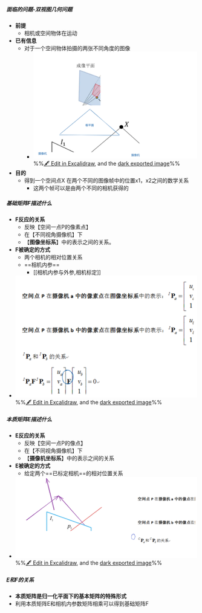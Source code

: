 ##### 面临的问题-双视图几何问题
- **前提**
	- 相机或空间物体在运动
- **已有信息**
	- 对于一个空间物体拍摄的两张不同角度的图像
		- ![](attachments/%E5%9F%BA%E7%A1%80%E7%9F%A9%E9%98%B5F,%E6%9C%AC%E8%B4%A8%E7%9F%A9%E9%98%B5E,%E5%8D%95%E5%BA%94%E5%8F%98%E6%8D%A2%E7%9F%A9%E9%98%B5H%202023-01-04%2014.38.30.excalidraw.svg)%%[🖋 Edit in Excalidraw](attachments/%E5%9F%BA%E7%A1%80%E7%9F%A9%E9%98%B5F,%E6%9C%AC%E8%B4%A8%E7%9F%A9%E9%98%B5E,%E5%8D%95%E5%BA%94%E5%8F%98%E6%8D%A2%E7%9F%A9%E9%98%B5H%202023-01-04%2014.38.30.excalidraw.md), and the [dark exported image](attachments/%E5%9F%BA%E7%A1%80%E7%9F%A9%E9%98%B5F,%E6%9C%AC%E8%B4%A8%E7%9F%A9%E9%98%B5E,%E5%8D%95%E5%BA%94%E5%8F%98%E6%8D%A2%E7%9F%A9%E9%98%B5H%202023-01-04%2014.38.30.excalidraw.dark.svg)%%
- **目的**
	- 得到一个空间点X 在两个不同的图像帧中的位置x1，x2之间的数学关系
		- 这两个帧可以是由两个不同的相机获得的
##### 基础矩阵F描述什么
- **F反应的关系**
	- 反映【空间一点P的像素点】
	- 在【不同视角摄像机】下
	- 【**图像坐标系**】中的表示之间的关系。
- **F被确定的方式**
	- 两个相机的相对位置关系
	- ==相机内参==
		- [[相机内参与外参,相机标定]]
- ![](attachments/%E5%9F%BA%E7%A1%80%E7%9F%A9%E9%98%B5F,%E6%9C%AC%E8%B4%A8%E7%9F%A9%E9%98%B5E,%E5%8D%95%E5%BA%94%E5%8F%98%E6%8D%A2%E7%9F%A9%E9%98%B5H%202023-01-04%2014.46.19.excalidraw.svg)%%[🖋 Edit in Excalidraw](attachments/%E5%9F%BA%E7%A1%80%E7%9F%A9%E9%98%B5F,%E6%9C%AC%E8%B4%A8%E7%9F%A9%E9%98%B5E,%E5%8D%95%E5%BA%94%E5%8F%98%E6%8D%A2%E7%9F%A9%E9%98%B5H%202023-01-04%2014.46.19.excalidraw.md), and the [dark exported image](attachments/%E5%9F%BA%E7%A1%80%E7%9F%A9%E9%98%B5F,%E6%9C%AC%E8%B4%A8%E7%9F%A9%E9%98%B5E,%E5%8D%95%E5%BA%94%E5%8F%98%E6%8D%A2%E7%9F%A9%E9%98%B5H%202023-01-04%2014.46.19.excalidraw.dark.svg)%%
##### 本质矩阵E描述什么
- **E反应的关系**
	- 反映【空间一点P的像点】
	- 在【不同视角摄像机】下
	- 【**摄像机坐标系**】中的表示之间的关系
- **E被确定的方式**
	- 给定两个==已标定相机==的相对位置关系
- ![](attachments/%E5%9F%BA%E7%A1%80%E7%9F%A9%E9%98%B5F,%E6%9C%AC%E8%B4%A8%E7%9F%A9%E9%98%B5E,%E5%8D%95%E5%BA%94%E5%8F%98%E6%8D%A2%E7%9F%A9%E9%98%B5H%202023-01-04%2014.46.36.excalidraw.svg)
%%[🖋 Edit in Excalidraw](attachments/%E5%9F%BA%E7%A1%80%E7%9F%A9%E9%98%B5F,%E6%9C%AC%E8%B4%A8%E7%9F%A9%E9%98%B5E,%E5%8D%95%E5%BA%94%E5%8F%98%E6%8D%A2%E7%9F%A9%E9%98%B5H%202023-01-04%2014.46.36.excalidraw.md), and the [dark exported image](attachments/%E5%9F%BA%E7%A1%80%E7%9F%A9%E9%98%B5F,%E6%9C%AC%E8%B4%A8%E7%9F%A9%E9%98%B5E,%E5%8D%95%E5%BA%94%E5%8F%98%E6%8D%A2%E7%9F%A9%E9%98%B5H%202023-01-04%2014.46.36.excalidraw.dark.svg)%%
##### E和F的关系
- **本质矩阵是归一化平面下的基本矩阵的特殊形式**
- 利用本质矩阵E和相机内参数矩阵相乘可以得到基础矩阵F